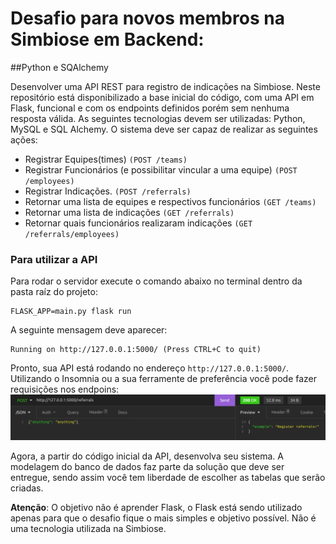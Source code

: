 # Desafio para novos membros na Simbiose em Backend: 
##Python e SQAlchemy

Desenvolver uma API REST para registro de indicações na Simbiose. Neste repositório está
disponibilizado a base inicial do código, com uma API em Flask, funcional e com os endpoints
definidos porém sem nenhuma resposta válida. 
As seguintes tecnologias devem ser utilizadas: Python, MySQL e SQL Alchemy.
O sistema deve ser capaz de realizar as seguintes ações:
- Registrar Equipes(times) `(POST /teams)`
- Registrar Funcionários (e possibilitar vincular a uma equipe) `(POST /employees)`
- Registrar Indicações. `(POST /referrals)`
- Retornar uma lista de equipes e respectivos funcionários `(GET /teams)`
- Retornar uma lista de indicações `(GET /referrals)`
- Retornar quais funcionários realizaram indicações `(GET /referrals/employees)`


### Para utilizar a API
Para rodar o servidor execute o comando abaixo no terminal dentro da pasta raíz do projeto:
```
FLASK_APP=main.py flask run
```
A seguinte mensagem deve aparecer:
```
Running on http://127.0.0.1:5000/ (Press CTRL+C to quit)
```

Pronto, sua API está rodando no endereço `http://127.0.0.1:5000/`. Utilizando o Insomnia ou a sua
ferramente de preferência você pode fazer requisições nos endpoins:
![Exemplo de requisição](request_example.png)

Agora, a partir do código inicial da API, desenvolva seu sistema. A modelagem do banco de
dados faz parte da solução que deve ser entregue, sendo assim você tem liberdade de escolher as 
tabelas que serão criadas.


**Atenção**: O objetivo não é aprender Flask, o Flask está sendo utilizado apenas para que
o desafio fique o mais simples e objetivo possível. Não é uma tecnologia utilizada na Simbiose.
